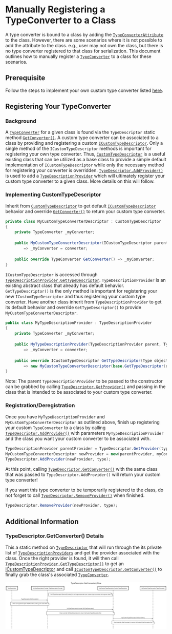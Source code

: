 # Manually Registering a TypeConverter to a Class
A type converter is bound to a class by adding the [`TypeConverterAttribute`](https://learn.microsoft.com/dotnet/api/system.componentmodel.typeconverterattribute) to the class. However, there are some scenarios where it is not possible to add the attribute to the class. e.g., user may not own the class, but there is no type converter registered to that class for serialization. This document outlines how to manually register a [`TypeConverter`](https://learn.microsoft.com/dotnet/api/system.componentmodel.typeconverter) to a class for these scenarios.

## Prerequisite
Follow the steps to implement your own custom type converter listed [here](https://learn.microsoft.com/dotnet/api/system.componentmodel.typeconverter#notes-to-inheritors).

## Registering Your TypeConverter

### Background
A [`TypeConverter`](https://learn.microsoft.com/dotnet/api/system.componentmodel.typeconverter) for a given class is found via the `TypeDescriptor` static method [`GetConverter()`](https://learn.microsoft.com/dotnet/api/system.componentmodel.typedescriptor.getconverter). A custom type converter can be associated to a class by providing and registering a custom [`ICustomTypeDescriptor`](https://learn.microsoft.com/dotnet/api/system.componentmodel.icustomtypedescriptor). Only a single method of the `ICustomTypeDescriptor` methods is important for registering your own type converter. Thus, [`CustomTypeDescriptor`](https://learn.microsoft.com/dotnet/api/system.componentmodel.customtypedescriptor) is a useful existing class that can be utilized as a base class to provide a simple default implementation of `ICustomTypeDescriptor` while only the necessary method for registering your converter is overridden. [`TypeDescriptor.AddProvider()`](https://learn.microsoft.com/dotnet/api/system.componentmodel.typedescriptor.addprovider) is used to add a [`TypeDescriptionProvider`](https://learn.microsoft.com/dotnet/api/system.componentmodel.typedescriptionprovider) which will ultimately register your custom type converter to a given class. More details on this will follow.

### Implementing CustomTypeDescriptor
Inherit from [`CustomTypeDescriptor`](https://learn.microsoft.com/dotnet/api/system.componentmodel.customtypedescriptor) to get default [`ICustomTypeDescriptor`](https://learn.microsoft.com/dotnet/api/system.componentmodel.icustomtypedescriptor) behavior and override [`GetConverter()`](https://learn.microsoft.com/dotnet/api/system.componentmodel.customtypedescriptor.getconverter) to return your custom type converter. 
```c#
private class MyCustomTypeConverterDescriptor : CustomTypeDescriptor
{
    private TypeConverter _myConverter;

    public MyCustomTypeConverterDescriptor(ICustomTypeDescriptor parent, TypeConverter converter) : base(parent)
        => _myConverter = converter;

    public override TypeConverter GetConverter() => _myConverter;
}

```
`ICustomTypeDescriptor` is accessed through [`TypeDescriptionProvider.GetTypeDescriptor`](https://learn.microsoft.com/dotnet/api/system.componentmodel.typedescriptionprovider.gettypedescriptor). `TypeDescriptionProvider` is an existing abstract class that already has default behavior. `GetTypeDescriptor()` is the only method is important for registering your new `ICustomTypeDescriptor` and thus registering your custom type converter. Have another class inherit from `TypeDescriptionProvider` to get its default behavior and override `GetTypeDescriptor()` to provide `MyCustomTypeConverterDescriptor`.

```c#
public class MyTypeDescriptionProvider : TypeDescriptionProvider
{
    private TypeConverter _myConverter;

    public MyTypeDescriptionProvider(TypeDescriptionProvider parent, TypeConverter converter) : base(parent)
        => _myConverter = converter;

    public override ICustomTypeDescriptor GetTypeDescriptor(Type objectType, object instance) 
        => new MyCustomTypeConverterDescriptor(base.GetTypeDescriptor(objectType, instance), _myConverter);
}
```
Note: The parent `TypeDescriptionProvider` to be passed to the constructor can be grabbed by calling [`TypeDescriptor.GetProvider()`](https://learn.microsoft.com/dotnet/api/system.componentmodel.typedescriptor.getprovider) and passing in the class that is intended to be associated to your custom type converter.

### Registration/Deregistration
Once you have `MyTypeDescriptionProvider` and `MyCustomTypeConverterDescriptor` as outlined above, finish up registering your custom `TypeConverter` to a class by calling [`TypeDescriptor.AddProvider()`](https://learn.microsoft.com/dotnet/api/system.componentmodel.typedescriptor.addprovider) with parameters `MyTypeDescriptionProvider` and the class you want your custom converter to be associated with. 
```c#
TypeDescriptionProvider parentProvider = TypeDescriptor.GetProvider(type);
MyCustomTypeConverterDescriptor newProvider = new(parentProvider, myConverter);
TypeDescriptor.AddProvider(newProvider, type);
```
At this point, calling [`TypeDescriptor.GetConverter()`](https://learn.microsoft.com/dotnet/api/system.componentmodel.typedescriptor.getconverter) with the same class that was passed to `TypeDescriptor.AddProvider()` will return your custom type converter! 

If you want this type converter to be temporarily registered to the class, do not forget to call [`TypeDescriptor.RemoveProvider()`](https://learn.microsoft.com/dotnet/api/system.componentmodel.typedescriptor.removeprovider) when finished.
```c#
TypeDescriptor.RemoveProvider(newProvider, type);
```

## Additional Information

### TypeDescriptor.GetConverter() Details
This a static method on [`TypeDescriptor`](https://learn.microsoft.com/dotnet/api/system.componentmodel.typedescriptor) that will run through the its private list of [`TypeDescriptionProviders`](https://learn.microsoft.com/dotnet/api/system.componentmodel.typedescriptionprovider) and get the provider associated with the class. Once the right provider is found, it will then call [`TypeDescriptionProvider.GetTypeDescriptor()`](https://learn.microsoft.com/dotnet/api/system.componentmodel.typedescriptionprovider.gettypedescriptor) to get an [ICustomTypeDescriptor](https://learn.microsoft.com/dotnet/api/system.componentmodel.icustomtypedescriptor) and call [`ICustomTypeDescriptor.GetConverter()`](https://learn.microsoft.com/dotnet/api/system.componentmodel.icustomtypedescriptor.getconverter) to finally grab the class's associated [`TypeConverter`](https://learn.microsoft.com/dotnet/api/system.componentmodel.typeconverter). 

![TypeDescriptor.GetConverter() Flow](../images/typedescriptor-getconverter-flow.png)